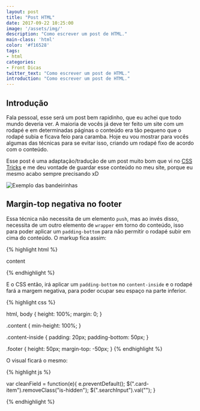 ```yaml
---
layout: post
title: "Post HTML"
date: 2017-09-22 10:25:00
image: '/assets/img/'
description: "Como escrever um post de HTML."
main-class: 'html'
color: '#f16528'
tags:
- html
categories:
- Front Dicas
twitter_text: "Como escrever um post de HTML."
introduction: "Como escrever um post de HTML."
---
```


## Introdução

Fala pessoal, esse será um post bem rapidinho, que eu achei que todo mundo deveria ver. A maioria de vocês já deve ter feito um site com um rodapé e em determinadas páginas o conteúdo era tão pequeno que o rodapé subia e ficava feio para caramba. Hoje eu vou mostrar para vocês algumas das técnicas para se evitar isso, criando um rodapé fixo de acordo com o conteúdo.

Esse post é uma adaptação/tradução de um post muito bom que vi no [CSS Tricks](https://css-tricks.com/couple-takes-sticky-footer/) e me deu vontade de guardar esse conteúdo no meu site, porque eu mesmo acabo sempre precisando xD



![Exemplo das bandeirinhas](https://willianjusten.com.br/assets/img/lyef-flags/flags.png)




## Margin-top negativa no footer

Essa técnica não necessita de um elemento `push`, mas ao invés disso, necessita de um outro elemento de `wrapper` em torno do conteúdo, isso para poder aplicar um `padding-bottom` para não permitir o rodapé subir em cima do conteúdo. O markup fica assim:

{% highlight html %}


<body>
     <div class="content">
          <div class="content-inside">
               content
          </div>
     </div>
     <footer class="footer"></footer>
</body>

{% endhighlight %}

E o CSS então, irá aplicar um `padding-bottom` no `content-inside` e o rodapé fará a margem negativa, para poder ocupar seu espaço na parte inferior.

{% highlight css %}


html, body {
     height: 100%;
     margin: 0;
}

.content {
     min-height: 100%;
}

.content-inside {
     padding: 20px;
     padding-bottom: 50px;
}

.footer {
     height: 50px;
     margin-top: -50px;
}
{% endhighlight %}

O visual ficará o mesmo:


{% highlight js %}

var cleanField = function(e){
     e.preventDefault();
     $(".card-item").removeClass("is-hidden");
     $(".searchInput").val("");
}


{% endhighlight %}

